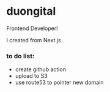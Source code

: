 # duongital

Frontend Developer!

I created from Next.js

### to do list:

- create github action
- upload to S3
- use route53 to pointer new domain